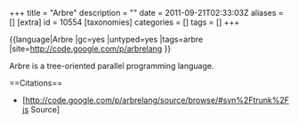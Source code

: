 +++
title = "Arbre"
description = ""
date = 2011-09-21T02:33:03Z
aliases = []
[extra]
id = 10554
[taxonomies]
categories = []
tags = []
+++

{{language|Arbre
|gc=yes
|untyped=yes
|tags=arbre
|site=http://code.google.com/p/arbrelang
}}

Arbre is a tree-oriented parallel programming language.

==Citations==
* [http://code.google.com/p/arbrelang/source/browse/#svn%2Ftrunk%2Fjs Source]
